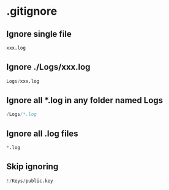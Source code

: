 # .gitignore

## Ignore single file

```s
xxx.log
```

## Ignore ./Logs/xxx.log

```s
Logs/xxx.log
```

## Ignore all *.log in any folder named Logs

```s
/Logs/*.log
```

## Ignore all .log files

```s
*.log
```

## Skip ignoring

```s
!/Keys/public.key
```

